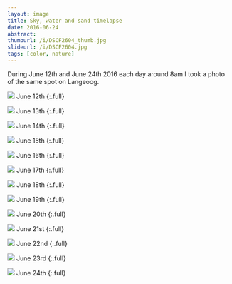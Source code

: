 ```yaml
---
layout: image
title: Sky, water and sand timelapse
date: 2016-06-24
abstract:
thumburl: /i/DSCF2604_thumb.jpg
slideurl: /i/DSCF2604.jpg
tags: [color, nature]
---
```

During June 12th and June 24th 2016 each day around 8am I took a photo of the same spot on Langeoog.

![]({{site.url}}/i/DSCF2529.jpg)
June 12th
{:.full}

![]({{site.url}}/i/DSCF2537.jpg)
June 13th
{:.full}

![]({{site.url}}/i/DSCF2553.jpg)
June 14th
{:.full}

![]({{site.url}}/i/DSCF2569.jpg)
June 15th
{:.full}

![]({{site.url}}/i/DSCF2580.jpg)
June 16th
{:.full}

![]({{site.url}}/i/DSCF2600.jpg)
June 17th
{:.full}

![]({{site.url}}/i/DSCF2604.jpg)
June 18th
{:.full}

![]({{site.url}}/i/DSCF2618.jpg)
June 19th
{:.full}

![]({{site.url}}/i/DSCF2628.jpg)
June 20th
{:.full}

![]({{site.url}}/i/DSCF2638.jpg)
June 21st
{:.full}

![]({{site.url}}/i/DSCF2649.jpg)
June 22nd
{:.full}

![]({{site.url}}/i/DSCF2666.jpg)
June 23rd
{:.full}

![]({{site.url}}/i/DSCF2673.jpg)
June 24th
{:.full}

